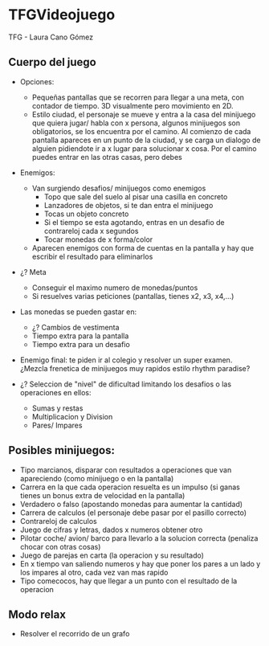 # TFGVideojuego
TFG - Laura Cano Gómez


## Cuerpo del juego

- Opciones: 
    - Pequeñas pantallas que se recorren para llegar a una meta, con contador de tiempo. 3D visualmente pero movimiento en 2D.
    - Estilo ciudad, el personaje se mueve y entra a la casa del minijuego que quiera jugar/ habla con x persona, algunos minijuegos son obligatorios, se los encuentra por el camino. Al comienzo de cada pantalla apareces en un punto de la ciudad, y se carga un dialogo de alguien pidiendote ir a x lugar para solucionar x cosa. Por el camino puedes entrar en las otras casas, pero debes 
- Enemigos:
    - Van surgiendo desafios/ minijuegos como enemigos
        - Topo que sale del suelo al pisar una casilla en concreto 
        - Lanzadores de objetos, si te dan entra el minijuego
        - Tocas un objeto concreto
        - Si el tiempo se esta agotando, entras en un desafio de contrareloj cada x segundos
        - Tocar monedas de x forma/color
    - Aparecen enemigos con forma de cuentas en la pantalla y hay que escribir el resultado para eliminarlos
    

- ¿? Meta
    - Conseguir el maximo numero de monedas/puntos
    - Si resuelves varias peticiones (pantallas, tienes x2, x3, x4,...)

- Las monedas se pueden gastar en:
    - ¿? Cambios de vestimenta
    - Tiempo extra para la pantalla
    - Tiempo extra para un desafio

- Enemigo final: te piden ir al colegio y resolver un super examen. ¿Mezcla frenetica de minijuegos muy rapidos estilo  rhythm paradise?

- ¿? Seleccion de "nivel" de dificultad limitando los desafios o las operaciones en ellos:
    - Sumas y restas
    - Multiplicacion y Division
    - Pares/ Impares


## Posibles minijuegos:
- Tipo marcianos, disparar con resultados a operaciones que van apareciendo (como minijuego o en la pantalla)
- Carrera en la que cada operacion resuelta es un impulso (si ganas tienes un bonus extra de velocidad en la pantalla)
- Verdadero o falso (apostando monedas para aumentar la cantidad)
- Carrera de calculos (el personaje debe pasar por el pasillo correcto)
- Contrareloj de calculos
- Juego de cifras y letras, dados x numeros obtener otro 
- Pilotar coche/ avion/ barco para llevarlo a la solucion correcta (penaliza chocar con otras cosas)
- Juego de parejas en carta (la operacion y su resultado)
- En x tiempo van saliendo numeros y hay que poner los pares a un lado y los impares al otro, cada vez van mas rapido
- Tipo comecocos, hay que llegar a un punto con el resultado de la operacion

## Modo relax
- Resolver el recorrido de un grafo

